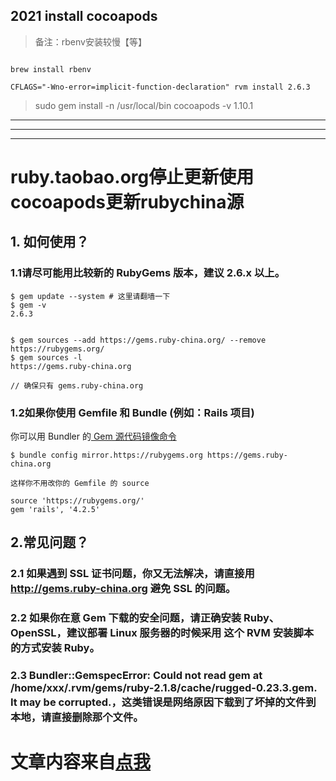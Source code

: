 
## 2021 install cocoapods 


> 备注：rbenv安装较慢【等】

```

brew install rbenv

CFLAGS="-Wno-error=implicit-function-declaration" rvm install 2.6.3

```

> sudo gem install -n /usr/local/bin cocoapods -v 1.10.1

-------------
-------------
----------------

# ruby.taobao.org停止更新使用cocoapods更新rubychina源 

## 1. 如何使用？

### 1.1请尽可能用比较新的 RubyGems 版本，建议 2.6.x 以上。

```
$ gem update --system # 这里请翻墙一下
$ gem -v
2.6.3


$ gem sources --add https://gems.ruby-china.org/ --remove https://rubygems.org/
$ gem sources -l
https://gems.ruby-china.org

// 确保只有 gems.ruby-china.org

```
### 1.2如果你使用 Gemfile 和 Bundle (例如：Rails 项目)

  你可以用 Bundler 的[ Gem 源代码镜像命令](http://bundler.io/v1.5/bundle_config.html#gem-source-mirrors)

```
$ bundle config mirror.https://rubygems.org https://gems.ruby-china.org

这样你不用改你的 Gemfile 的 source

source 'https://rubygems.org/'
gem 'rails', '4.2.5'

```

## 2.常见问题？
### 2.1 如果遇到 SSL 证书问题，你又无法解决，请直接用 http://gems.ruby-china.org 避免 SSL 的问题。
### 2.2 如果你在意 Gem 下载的安全问题，请正确安装 Ruby、OpenSSL，建议部署 Linux 服务器的时候采用 这个 RVM 安装脚本 的方式安装 Ruby。
### 2.3 Bundler::GemspecError: Could not read gem at /home/xxx/.rvm/gems/ruby-2.1.8/cache/rugged-0.23.3.gem. It may be corrupted.，这类错误是网络原因下载到了坏掉的文件到本地，请直接删除那个文件。



# 文章内容来自[点我](https://gems.ruby-china.org)